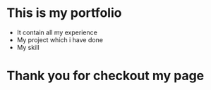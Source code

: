 # This is my portfolio
- It contain all my experience 
- My project which i have done
- My skill 

# Thank you for checkout my page
